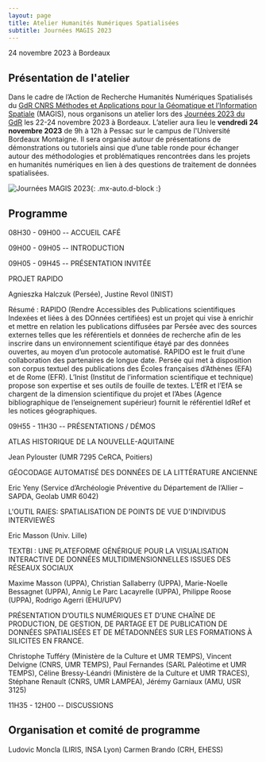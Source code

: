 ```yaml
---
layout: page
title: Atelier Humanités Numériques Spatialisées 
subtitle: Journées MAGIS 2023
---
```



24 novembre 2023 à Bordeaux

## Présentation de l'atelier

Dans le cadre de l’Action de Recherche Humanités Numériques Spatialisés du [GdR CNRS Méthodes et Applications pour la Géomatique et l’Information Spatiale](https://gdr-magis.cnrs.fr) (MAGIS), nous organisons un atelier lors des [Journées 2023 du GdR](https://journeesmagis.sciencesconf.org) les 22-24 novembre 2023 à Bordeaux.
L’atelier aura lieu le **vendredi 24 novembre 2023** de 9h à 12h à Pessac sur le campus de l'Université Bordeaux Montaigne. Il sera organisé autour de présentations de démonstrations ou tutoriels ainsi que d’une table ronde pour échanger autour des méthodologies et problématiques rencontrées dans les projets en humanités numériques en lien à des questions de traitement de données spatialisées.

![Journées MAGIS 2023](https://journeesmagis.sciencesconf.org/data/pages/Bandeau_JourneesMAGIS2023.png){: .mx-auto.d-block :}

## Programme

08H30 - 09H00 -- ACCUEIL CAFÉ

09H00 - 09H05 -- INTRODUCTION

09H05 - 09H45 -- PRÉSENTATION INVITÉE

PROJET RAPIDO

Agnieszka Halczuk (Persée), Justine Revol (INIST)

Résumé : RAPIDO (Rendre Accessibles des Publications scientifiques Indexées et liées à des DOnnées certifiées) est un projet qui vise à enrichir et mettre en relation les publications diffusées par Persée avec des sources externes telles que les référentiels et données de recherche afin de les inscrire dans un environnement scientifique étayé par des données ouvertes, au moyen d’un protocole automatisé. RAPIDO est le fruit d’une collaboration des partenaires de longue date. Persée qui met à disposition son corpus textuel des publications des Écoles françaises d’Athènes (EFA) et de Rome (EFR). L’Inist (Institut de l’information scientifique et technique) propose son expertise et ses outils de fouille de textes. L’EfR et l’EfA se chargent de la dimension scientifique du projet et l’Abes (Agence bibliographique de l’enseignement supérieur) fournit le référentiel IdRef et les notices géographiques.


09H55 - 11H30 -- PRÉSENTATIONS / DÉMOS

ATLAS HISTORIQUE DE LA NOUVELLE-AQUITAINE

Jean Pylouster (UMR 7295 CeRCA, Poitiers)

GÉOCODAGE AUTOMATISÉ DES DONNÉES DE LA LITTÉRATURE ANCIENNE

Eric Yeny (Service d’Archéologie Préventive du Département de l’Allier – SAPDA, Geolab UMR 6042)

L'OUTIL RAIES: SPATIALISATION DE POINTS DE VUE D'INDIVIDUS INTERVIEWÉS

Eric Masson (Univ. Lille)

TEXTBI : UNE PLATEFORME GÉNÉRIQUE POUR LA VISUALISATION INTERACTIVE DE DONNÉES MULTIDIMENSIONNELLES ISSUES DES RÉSEAUX SOCIAUX

Maxime Masson (UPPA), Christian Sallaberry (UPPA), Marie-Noelle Bessagnet (UPPA), Annig Le Parc Lacayrelle (UPPA), Philippe Roose (UPPA), Rodrigo Agerri (EHU/UPV)

PRÉSENTATION D’OUTILS NUMÉRIQUES ET D’UNE CHAÎNE DE PRODUCTION, DE GESTION, DE PARTAGE ET DE PUBLICATION DE DONNÉES SPATIALISÉES ET DE MÉTADONNÉES SUR LES FORMATIONS À SILICITES EN FRANCE.

Christophe Tufféry (Ministère de la Culture et UMR TEMPS), Vincent Delvigne (CNRS, UMR TEMPS), Paul Fernandes (SARL Paléotime et UMR TEMPS), Céline Bressy-Léandri (Ministère de la Culture et UMR TRACES), Stéphane Renault (CNRS, UMR LAMPEA), Jérémy Garniaux (AMU, USR 3125)

11H35 - 12H00 -- DISCUSSIONS


## Organisation et comité de programme

Ludovic Moncla (LIRIS, INSA Lyon)
Carmen Brando (CRH, EHESS)